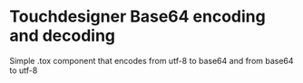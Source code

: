 # Touchdesigner Base64 encoding and decoding


Simple .tox component that encodes from utf-8 to base64 and from base64 to utf-8

